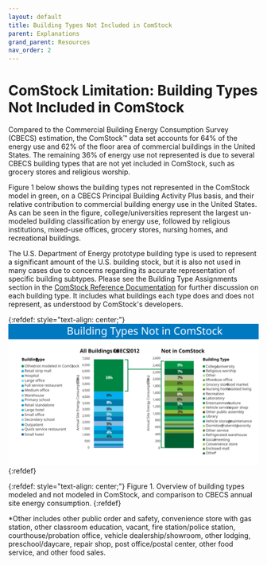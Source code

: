 ```yaml
---
layout: default
title: Building Types Not Included in ComStock
parent: Explanations
grand_parent: Resources
nav_order: 2
---
```


# ComStock Limitation: Building Types Not Included in ComStock

Compared to the Commercial Building Energy Consumption Survey (CBECS) estimation, the ComStock™ data set accounts for 64% of the energy use and 62% of the floor area of commercial buildings in the United States. The remaining 36% of energy use not represented is due to several CBECS building types that are not yet included in ComStock, such as grocery stores and religious worship.

Figure 1 below shows the building types not represented in the ComStock model in green, on a CBECS Principal Building Activity Plus basis, and their relative contribution to commercial building energy use in the United States. As can be seen in the figure, college/universities represent the largest un-modeled building classification by energy use, followed by religious institutions, mixed-use offices, grocery stores, nursing homes, and recreational buildings.

The U.S. Department of Energy prototype building type is used to represent a significant amount of the U.S. building stock, but it is also not used in many cases due to concerns regarding its accurate representation of specific building subtypes. Please see the Building Type Assignments section in the [ComStock Reference Documentation](https://www.nrel.gov/docs/fy23osti/83819.pdf) for further discussion on each building type. It includes what buildings each type does and does not represent, as understood by ComStock's developers.

{:refdef: style="text-align: center;"}
![](../../../assets/images/btypes_not_in_comstock.svg)
{:refdef}

{:refdef: style="text-align: center;"}
Figure 1. Overview of building types modeled and not modeled in ComStock, and comparison to CBECS annual site energy consumption.
{:refdef}

*Other includes other public order and safety, convenience store with gas station, other classroom education, vacant, fire station/police station, courthouse/probation office, vehicle dealership/showroom, other lodging, preschool/daycare, repair shop, post office/postal center, other food service, and other food sales.